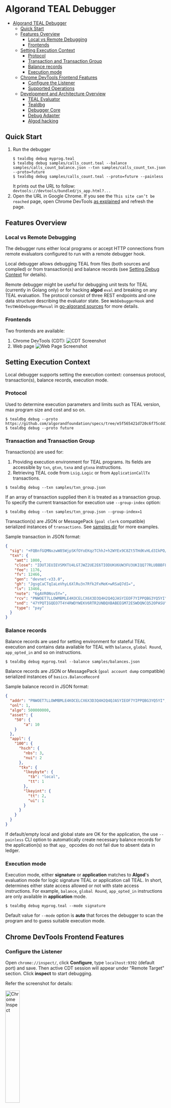 # Algorand TEAL Debugger

- [Algorand TEAL Debugger](#algorand-teal-debugger)
  - [Quick Start](#quick-start)
  - [Features Overview](#features-overview)
    - [Local vs Remote Debugging](#local-vs-remote-debugging)
    - [Frontends](#frontends)
  - [Setting Execution Context](#setting-execution-context)
    - [Protocol](#protocol)
    - [Transaction and Transaction Group](#transaction-and-transaction-group)
    - [Balance records](#balance-records)
    - [Execution mode](#execution-mode)
  - [Chrome DevTools Frontend Features](#chrome-devtools-frontend-features)
    - [Configure the Listener](#configure-the-listener)
    - [Supported Operations](#supported-operations)
  - [Development and Architecture Overview](#development-and-architecture-overview)
    - [TEAL Evaluator](#teal-evaluator)
    - [Tealdbg](#tealdbg)
    - [Debugger Core](#debugger-core)
    - [Debug Adapter](#debug-adapter)
    - [Algod hacking](#algod-hacking)

## Quick Start

1. Run the debugger
    ```
    $ tealdbg debug myprog.teal
    $ tealdbg debug samples/calls_count.teal --balance samples/calls_count_balance.json --txn samples/calls_count_txn.json --proto=future
    $ tealdbg debug samples/calls_count.teal --proto=future --painless
    ```
    It prints out the URL to follow: `devtools://devtools/bundled/js_app.html?...`
2. Open the URL in Google Chrome.
  If you see the `This site can’t be reached` page, open Chrome DevTools [as explained](https://developers.google.com/web/tools/chrome-devtools/open) and refresh the page.

## Features Overview

### Local vs Remote Debugging

The debugger runs either local programs or accept HTTP connections from remote evaluators
configured to run with a remote debugger hook.

Local debugger allows debugging TEAL from files (both sources and compiled) or from transaction(s)
and balance records (see [Setting Debug Context](#setting-debug-context) for details).

Remote debugger might be useful for debugging unit tests for TEAL (currently in Golang only) or for hacking **algod** `eval` and breaking on any TEAL evaluation.
The protocol consist of three REST endpoints and one data structure describing the evaluator state.
See `WebDebuggerHook` and `TestWebDebuggerManual` in [go-algorand sources](https://github.com/algorand/go-algorand/tree/master/data/transactions/logic) for more details.

### Frontends

Two frontends are available:

1. Chrome DevTools (CDT):
    ![CDT Screenshot](images/cdt-screenshot.png)
2. Web page
    ![Web Page Screenshot](images/web-page-screenshot.png)

## Setting Execution Context

Local debugger supports setting the execution context: consensus protocol, transaction(s), balance records, execution mode.

### Protocol

Used to determine execution parameters and limits such as TEAL version, max program size and cost and so on.
```
$ tealdbg debug --proto https://github.com/algorandfoundation/specs/tree/e5f565421d720c6f75cdd186f7098495caf9101f
$ tealdbg debug --proto future
```

### Transaction and Transaction Group

Transaction(s) are used for:
1. Providing execution environment for TEAL programs.
    Its fields are accessible by `txn`, `gtxn`, `txna` and `gtxna` instructions.
2. Retrieving TEAL code from `Lsig.Logic` or from `ApplicationCallTx` transactions.

```
$ tealdbg debug --txn samples/txn_group.json
```

If an array of transaction supplied then it is treated as a transaction group. To specify the current transaction for execution use `--group-index` option:

```
$ tealdbg debug --txn samples/txn_group.json --group-index=1
```

Transaction(s) are JSON or MessagePack (`goal clerk` compatible) serialized instances of `transactions`. See [samples dir](https://github.com/algorand/go-algorand/tree/master/cmd/tealdbg/samples) for more examples.

Sample transaction in JSON format:
```json
{
  "sig": "+FQBnfGQMNxzwW85WjpSKfOYoEKqzTChhJ+h2WYEx9C8Zt5THdKvHLd3IkPO/usubboFG/0Wcvb8C5Ps1h+IBQ==",
  "txn": {
    "amt": 1000,
    "close": "IDUTJEUIEVSMXTU4LGTJWZ2UE2E6TIODUKU6UW3FU3UKIQQ77RLUBBBFLA",
    "fee": 1176,
    "fv": 12466,
    "gen": "devnet-v33.0",
    "gh": "JgsgCaCTqIaLeVhyL6XlRu3n7Rfk2FxMeK+wRSaQ7dI=",
    "lv": 13466,
    "note": "6gAVR0Nsv5Y=",
    "rcv": "PNWOET7LLOWMBMLE4KOCELCX6X3D3Q4H2Q4QJASYIEOF7YIPPQBG3YQ5YI",
    "snd": "47YPQTIGQEO7T4Y4RWDYWEKV6RTR2UNBQXBABEEGM72ESWDQNCQ52OPASU",
    "type": "pay"
  }
}
```

### Balance records

Balance records are used for setting environment for stateful TEAL execution and contains data available for TEAL with `balance`, `global Round`, `app_opted_in` and so on instructions.

```
$ tealdbg debug myprog.teal --balance samples/balances.json
```

Balance records are JSON or MessagePack (`goal account dump` compatible) serialized instances of `basics.BalanceRecord`

Sample balance record in JSON format:
```json
{
  "addr": "PNWOET7LLOWMBMLE4KOCELCX6X3D3Q4H2Q4QJASYIEOF7YIPPQBG3YQ5YI",
  "onl": 1,
  "algo": 500000000,
  "asset": {
    "50": {
        "a": 10
    }
  },
  "appl": {
    "100": {
      "hsch": {
        "nbs": 3,
        "nui": 2
      },
      "tkv": {
        "lkeybyte": {
          "tb": "local",
          "tt": 1
        },
        "lkeyint": {
          "tt": 2,
          "ui": 1
        }
      }
    }
  }
}
```

If default/empty local and global state are OK for the application, the use `--painless` CLI option
to automatically create necessary balance records for the application(s) so that `app_` opcodes
do not fail due to absent data in ledger.

### Execution mode

Execution mode, either **signature** or **application** matches to **Algod**'s evaluation mode
for logic signature TEAL or application call TEAL. In short, determines either state access allowed or not with state access instructions. For example, `balance`, `global Round`, `app_opted_in` instructions are only available in **application** mode.

```
$ tealdbg debug myprog.teal --mode signature
```

Default value for `--mode` option is **auto** that forces the debugger to scan the program and to guess suitable execution mode.

## Chrome DevTools Frontend Features

### Configure the Listener

Open `chrome://inspect/`, click **Configure**, type `localhost:9392` (default port) and save.
Then active CDT session will appear under "Remote Target" section. Click **inspect** to start debugging.

Refer the screenshot for details:

<img src="images/chrome-inspect.png" alt="Chrome Inspect" width="30%"/>

### Supported Operations

1. **Resume** continues execution until next breakpoint if any.
2. **Step**, **Step Into**, **Step Over** are equivalents.
3. **Step Out** runs the program until the last instruction.
4. **Activate breakpoints** enables or disables all the breakpoints.
5. **Pause on Exceptions** enables breaking on evaluation error.
6. **Scope** pane allows examination of global fields, transaction object(s),
   stack and scratch space. It also shows exception info if any.
7. **Breakpoints** pane shows active breakpoints.
8. **Line numbers** on the right allows breakpoints setting by a mouse-click.

![CDT Screenshot](images/cdt-controls.png)

Refer to the [Chrome DevTools debugging](https://developers.google.com/web/tools/chrome-devtools/javascript/reference) documentation for a complete guide.


## Development and Architecture Overview

### TEAL Evaluator

The evaluator accepts a new `Debugger` parameter described as the interface:
```golang
type DebuggerHook interface {
	// Register is fired on program creation
	Register(state *DebugState) error
	// Update is fired on every step
	Update(state *DebugState) error
	// Complete is called when the program exits
	Complete(state *DebugState) error
}
```
If `Debugger` is set the evaluator calls `Register` on creation, `Update` on every step and `Complete` on exit.

### Tealdbg

The debugger consist of a core, transport adapters and debug adapters (frontends).

### Debugger Core

The core process `Register`, `Update` and `Complete` calls from the evaluator.
On `Register` it starts a new session and establish notification channel for state updates.
On `Update` it checks for breakpoints matches and if found, the debugger publishes the notification and waits for confirmation.
On `Complete` it publishes a final state update and removes the session.

### Debug Adapter

An adapter must implement the following interface:
```golang
type DebugAdapter interface {
	SessionStarted(sid string, debugger Control, ch chan Notification)
	SessionEnded(sid string)
	WaitForCompletion()
}
```

The core calls `SessionStarted` for all adapters as part of dispatching `Register`. It is up to adapter to setup communication channel with a user. Then an adapter needs to start processing notifications from the channel and manage execution using debugger's `Control` interface.

The core calls `SessionEnded` on `Complete` call.

`WaitForCompletion` function might or might not be called by integrator (tealdbg). The main purpose is to prevent the main process termination when `evaluation` is done but the user is still working in UI.

### Algod hacking

**WARNING**: Use it only for private network for development purposes.

If one needs to debug TEAL in as much real environment as possible then do

1. Add `WebDebuggerHook` to `data/transactions/logic/eval.go`:
    ```golang
    cx.program = program

    // begin new code
    debugURL := os.Getenv("TEAL_DEBUGGER_URL")
    cx.Debugger = &WebDebuggerHook{URL: debugURL}
    // end new code

    if cx.Debugger != nil {
    ```
2. Start the remote debugger
    ```
    $ tealdbg remote
    ```
3. Rebuild algod
    ```
    $ make install
    ```
4. Set `TEAL_DEBUGGER_URL` to debugger address and restart algod
    ```
    $ export TEAL_DEBUGGER_URL=http://localhost:9392
    $ goal node restart
    ```

